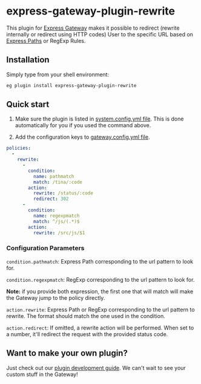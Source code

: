 # express-gateway-plugin-rewrite

This plugin for [Express Gateway](https://express-gateway.io) makes it possible to redirect (rewrite internally or
redirect using HTTP codes) User to the specific URL based on
[Express Paths](https://expressjs.com/en/guide/routing.html) or RegExp Rules.

## Installation

Simply type from your shell environment:

```bash
eg plugin install express-gateway-plugin-rewrite
```

## Quick start

1. Make sure the plugin is listed in [system.config.yml file](https://www.express-gateway.io/docs/configuration/system.config.yml/).
This is done automatically for you if you used the command above.

2. Add the configuration keys to [gateway.config.yml file](https://www.express-gateway.io/docs/configuration/gateway.config.yml/).

```yaml
policies:
  -
    rewrite:
      -
        condition:
          name: pathmatch
          match: /tina/:code
        action:
          rewrite: /status/:code
          redirect: 302
      -
        condition:
          name: regexpmatch
          match: ^/js/(.*)$
        action:
          rewrite: /src/js/$1
```

### Configuration Parameters

`condition.pathmatch`: Express Path corresponding to the url pattern to look for.

`condition.regexpmatch`: RegExp corresponding to the url pattern to look for.

**Note:** if you provide both expression, the first one that will match will make the Gateway jump to the policy
directly.

`action.rewrite`: Express Path or RegExp corresponding to the url pattern to rewrite. The format should match the
one used in the condition.

`action.redirect`: If omitted, a rewrite action will be performed. When set to a number, it'll redirect the request
with the provided status code.

## Want to make your own plugin?

Just check out our [plugin development guide](https://www.express-gateway.io/docs/plugins/).
We can't wait to see your custom stuff in the Gateway!
